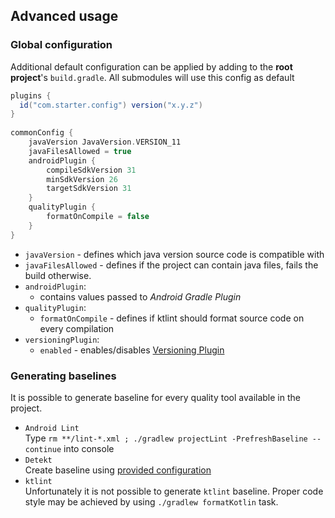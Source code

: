 ## Advanced usage

### Global configuration
Additional default configuration can be applied by adding to the **root project**'s `build.gradle`.
All submodules will use this config as default

``` groovy
plugins {
  id("com.starter.config") version("x.y.z")
}
 
commonConfig {
    javaVersion JavaVersion.VERSION_11
    javaFilesAllowed = true
    androidPlugin {
        compileSdkVersion 31
        minSdkVersion 26
        targetSdkVersion 31
    }
    qualityPlugin {
        formatOnCompile = false
    }
}
```

- `javaVersion` - defines which java version source code is compatible with
- `javaFilesAllowed` - defines if the project can contain java files, fails the build otherwise.
- `androidPlugin`:
  - contains values passed to _Android Gradle Plugin_
- `qualityPlugin`:
  - `formatOnCompile` - defines if ktlint should format source code on every compilation
- `versioningPlugin`:
  - `enabled` - enables/disables [Versioning Plugin](..#versioning-plugin)
  
### Generating baselines
It is possible to generate baseline for every quality tool available in the project.
- `Android Lint`  
  Type `rm **/lint-*.xml ; ./gradlew projectLint -PrefreshBaseline --continue` into console
- `Detekt`  
  Create baseline using [provided configuration](https://github.com/arturbosch/detekt/blob/master/docs/pages/baseline.md)
- `ktlint`  
  Unfortunately it is not possible to generate `ktlint` baseline.
  Proper code style may be achieved by using `./gradlew formatKotlin` task.
